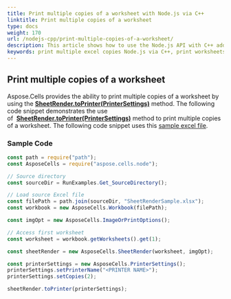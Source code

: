 ```yaml
---
title: Print multiple copies of a worksheet with Node.js via C++
linktitle: Print multiple copies of a worksheet
type: docs
weight: 170
url: /nodejs-cpp/print-multiple-copies-of-a-worksheet/
description: This article shows how to use the Node.js API with C++ addons to print multiple copies of an Excel worksheet programmatically.
keywords: print multiple excel copies Node.js via C++, print worksheets Node.js via C++
---
```


## **Print multiple copies of a worksheet**

Aspose.Cells provides the ability to print multiple copies of a worksheet by using the [**SheetRender.toPrinter(PrinterSettings)**](https://reference.aspose.com/cells/nodejs-cpp/sheetrender/#toPrinter-PrinterSettings-) method. The following code snippet demonstrates the use of  [**SheetRender.toPrinter(PrinterSettings)**](https://reference.aspose.com/cells/nodejs-cpp/sheetrender/#toPrinter-PrinterSettings-) method to print multiple copies of a worksheet. The following code snippet uses this [sample excel file](95584275.xlsx).

### Sample Code

```javascript
const path = require("path");
const AsposeCells = require("aspose.cells.node");

// Source directory
const sourceDir = RunExamples.Get_SourceDirectory();

// Load source Excel file
const filePath = path.join(sourceDir, "SheetRenderSample.xlsx");
const workbook = new AsposeCells.Workbook(filePath);

const imgOpt = new AsposeCells.ImageOrPrintOptions();

// Access first worksheet
const worksheet = workbook.getWorksheets().get(1);

const sheetRender = new AsposeCells.SheetRender(worksheet, imgOpt);

const printerSettings = new AsposeCells.PrinterSettings();
printerSettings.setPrinterName("<PRINTER NAME>");
printerSettings.setCopies(2);

sheetRender.toPrinter(printerSettings);
```
